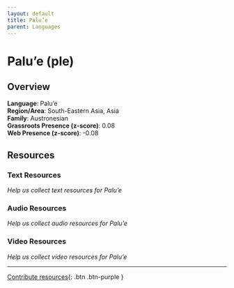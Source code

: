 ```yaml
---
layout: default
title: Palu’e
parent: Languages
---
```


# Palu’e (ple)

## Overview

**Language**: Palu’e  
**Region/Area**: South-Eastern Asia, Asia  
**Family**: Austronesian  
**Grassroots Presence (z-score)**: 0.08  
**Web Presence (z-score)**: -0.08  

## Resources

### Text Resources
*Help us collect text resources for Palu’e*

### Audio Resources
*Help us collect audio resources for Palu’e*

### Video Resources
*Help us collect video resources for Palu’e*

---

[Contribute resources](https://forms.office.com/e/1SfLJx3u1r){: .btn .btn-purple }
